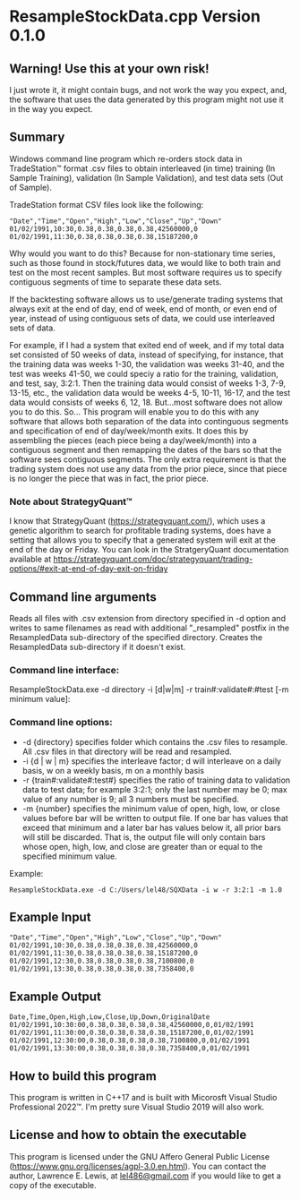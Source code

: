 # ResampleStockData.cpp Version 0.1.0

## **Warning! Use this at your own risk!**
I just wrote it, it might contain bugs, and not work the way you expect, and, the software that uses the data generated by this program
might not use it in the way you expect.

## Summary

Windows command line program which re-orders stock data in TradeStation:tm: format .csv files to obtain interleaved (in time) training (In Sample Training),
validation (In Sample Validation), and test data sets (Out of Sample).

TradeStation format CSV files look like the following:
```
"Date","Time","Open","High","Low","Close","Up","Down"
01/02/1991,10:30,0.38,0.38,0.38,0.38,42560000,0
01/02/1991,11:30,0.38,0.38,0.38,0.38,15187200,0
```

Why would you want to do this? Because for non-stationary time series, such as those found in stock/futures data, we would like to both train and test
on the most recent samples. But most software requires us to specify contiguous segments of time to separate these data sets.

If the backtesting software allows us to use/generate trading systems that always exit at the end of day, end of week, end of month, or even end of
year, instead of using contiguous sets of data, we could use interleaved sets of data.

For example, if I had a system that exited end of week, and if my total data set consisted of 50 weeks of data, instead of specifying, for instance,
that the training data was weeks 1-30, the validation was weeks 31-40, and the test was weeks 41-50, we could speciy a ratio for the training,
validation, and test, say, 3:2:1. Then the training data would consist of weeks 1-3, 7-9, 13-15, etc., the validation data would be weeks 4-5, 10-11,
16-17, and the test data would consists of weeks 6, 12, 18. But...most software does not allow you to do this. So... This program will enable you
to do this with any software that allows both separation of the data into continguous segments and specification of end of day/week/month exits.
It does this by assembling the pieces (each piece being a day/week/month) into a contiguous segment and then remapping the dates of the bars so that
the software sees contiguous segments. The only extra requirement is that the trading system does not use any data from the prior piece, since that
piece is no longer the piece that was in fact, the prior piece.

### Note about StrategyQuant:tm:
I know that StrategyQuant (https://strategyquant.com/), which uses a genetic algorithm to search for profitable trading systems, does have a setting that
allows you to specify that a generated system will exit at the end of the day or Friday. You can look in the StratgeryQuant documentation available at
https://strategyquant.com/doc/strategyquant/trading-options/#exit-at-end-of-day-exit-on-friday

## Command line arguments

Reads all files with .csv extension from directory specified in -d option and writes to same filenames as read with additional "_resampled" postfix
in the ResampledData sub-directory of the specified directory. Creates the ResampledData sub-directory if it doesn't exist.

### Command line interface:

ResampleStockData.exe -d directory -i [d|w|m] -r train#:validate#:#test [-m minimum value]:

### Command line options:

- -d {directory} specifies folder which contains the .csv files to resample. All .csv files in that directory will be read and resampled.
- -i {d | w | m} specifies the interleave factor; d will interleave on a daily basis, w on a weekly basis, m on a monthly basis
- -r {train#:validate#:test#} specifies the ratio of training data to validation data to test data; for example 3:2:1; only the last number may be 0;
max value of any number is 9; all 3 numbers must be specified.
- -m {number} specifies the minimum value of open, high, low, or close values before bar will be written to output file. If one bar has values that exceed
that minimum and a later bar has values below it, all prior bars will still be discarded. That is, the output file will only contain bars whose open,
high, low, and close are greater than or equal to the specified minimum value.

Example:
```
ResampleStockData.exe -d C:/Users/lel48/SQXData -i w -r 3:2:1 -m 1.0
```
## Example Input

```
"Date","Time","Open","High","Low","Close","Up","Down"
01/02/1991,10:30,0.38,0.38,0.38,0.38,42560000,0
01/02/1991,11:30,0.38,0.38,0.38,0.38,15187200,0
01/02/1991,12:30,0.38,0.38,0.38,0.38,7100800,0
01/02/1991,13:30,0.38,0.38,0.38,0.38,7358400,0
```

## Example Output

```
Date,Time,Open,High,Low,Close,Up,Down,OriginalDate
01/02/1991,10:30:00,0.38,0.38,0.38,0.38,42560000,0,01/02/1991
01/02/1991,11:30:00,0.38,0.38,0.38,0.38,15187200,0,01/02/1991
01/02/1991,12:30:00,0.38,0.38,0.38,0.38,7100800,0,01/02/1991
01/02/1991,13:30:00,0.38,0.38,0.38,0.38,7358400,0,01/02/1991
```

## How to build this program
This program is written in C++17 and is built with Micorosft Visual Studio Professional 2022:tm:. I'm pretty sure Visual Studio 2019 will also work.

## License and how to obtain the executable
This program is licensed under the GNU Affero General Public License (https://www.gnu.org/licenses/agpl-3.0.en.html).
You can contact the author, Lawrence E. Lewis, at lel486@gmail.com if you would like to get a copy of the executable.
```